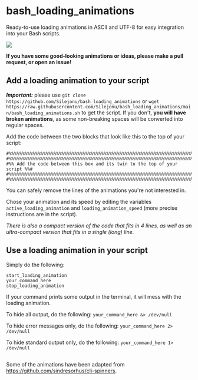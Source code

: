 # bash_loading_animations
Ready-to-use loading animations in ASCII and UTF-8 for easy integration into your Bash scripts.

![](https://github.com/Silejonu/bash_loading_animations/blob/main/demo.gif)

**If you have some good-looking animations or ideas, please make a pull request, or open an issue!**

## Add a loading animation to your script
***Important:*** please use `git clone https://github.com/Silejonu/bash_loading_animations` or `wget https://raw.githubusercontent.com/Silejonu/bash_loading_animations/main/bash_loading_animations.sh` to get the script. If you don't, **you will have broken animations**, as some non-breaking spaces will be converted into regular spaces.

Add the code between the two blocks that look like this to the top of your script:
```
#%%%%%%%%%%%%%%%%%%%%%%%%%%%%%%%%%%%%%%%%%%%%%%%%%%%%%%%%%%%%%%%%%%%%%%%%%%#
#%%%%%%%%%%%%%%%%%%%%%%%%%%%%%%%%%%%%%%%%%%%%%%%%%%%%%%%%%%%%%%%%%%%%%%%%%%#
#%% Add the code between this box and its twin to the top of your script %%#
#%%%%%%%%%%%%%%%%%%%%%%%%%%%%%%%%%%%%%%%%%%%%%%%%%%%%%%%%%%%%%%%%%%%%%%%%%%#
#%%%%%%%%%%%%%%%%%%%%%%%%%%%%%%%%%%%%%%%%%%%%%%%%%%%%%%%%%%%%%%%%%%%%%%%%%%#
```
You can safely remove the lines of the animations you're not interested in.

Chose your animation and its speed by editing the variables `active_loading_animation` and `loading_animation_speed` (more precise instructions are in the script).

*There is also a compact version of the code that fits in 4 lines, as well as an ultra-compact version that fits in a single (long) line.*

## Use a loading animation in your script
Simply do the following:
```
start_loading_animation
your_command_here
stop_loading_animation
```

If your command prints some output in the terminal, it will mess with the loading animation.

To hide all output, do the following: ```your_command_here &> /dev/null```

To hide error messages only, do the following: ```your_command_here 2> /dev/null```

To hide standard output only, do the following: ```your_command_here 1> /dev/null```

##
Some of the animations have been adapted from https://github.com/sindresorhus/cli-spinners.
